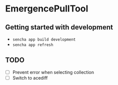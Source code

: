 # EmergencePullTool

## Getting started with development

- `sencha app build development`
- `sencha app refresh`

## TODO

- [ ] Prevent error when selecting collection
- [ ] Switch to acediff